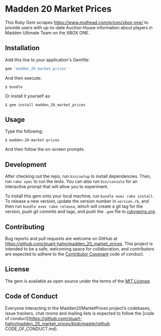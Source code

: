 # Madden 20 Market Prices

This Ruby Gem scrapes https://www.muthead.com/prices/xbox-one/ to provide users with up-to-date Auction House information about players in Madden Ultimate Team on the XBOX ONE.

## Installation

Add this line to your application's Gemfile:

```ruby
gem 'madden_20_market_prices'
```

And then execute:

    $ bundle

Or install it yourself as:

    $ gem install madden_20_market_prices

## Usage

Type the following:

    $ madden-20-market-prices
    
And then follow the on-screen prompts.

## Development

After checking out the repo, run `bin/setup` to install dependencies. Then, run `rake spec` to run the tests. You can also run `bin/console` for an interactive prompt that will allow you to experiment.

To install this gem onto your local machine, run `bundle exec rake install`. To release a new version, update the version number in `version.rb`, and then run `bundle exec rake release`, which will create a git tag for the version, push git commits and tags, and push the `.gem` file to [rubygems.org](https://rubygems.org).

## Contributing

Bug reports and pull requests are welcome on GitHub at https://github.com/stuart-hahn/madden_20_market_prices. This project is intended to be a safe, welcoming space for collaboration, and contributors are expected to adhere to the [Contributor Covenant](http://contributor-covenant.org) code of conduct.

## License

The gem is available as open source under the terms of the [MIT License](https://opensource.org/licenses/MIT).

## Code of Conduct

Everyone interacting in the Madden20MarketPrices project’s codebases, issue trackers, chat rooms and mailing lists is expected to follow the [code of conduct](https://github.com/stuart-hahn/madden_20_market_prices/blob/master/github CODE_OF_CONDUCT.md).

